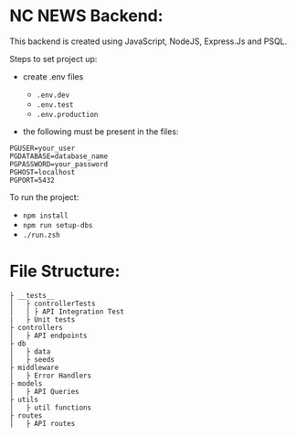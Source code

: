 # NC NEWS Backend:

This backend is created using JavaScript, NodeJS, Express.Js and PSQL.

Steps to set project up:

- create .env files
  - `.env.dev`
  - `.env.test`
  - `.env.production`

- the following must be present in the files:


```
PGUSER=your_user
PGDATABASE=database_name
PGPASSWORD=your_password
PGHOST=localhost
PGPORT=5432
```

To run the project:
- `npm install`
- `npm run setup-dbs`
- `./run.zsh`


# File Structure:

```
├ __tests__
│   ├ controllerTests
│   │ ├ API Integration Test
|   ├ Unit tests
├ controllers
│   ├ API endpoints
├ db
│   ├ data
│   ├ seeds
├ middleware
│   ├ Error Handlers
├ models
│   ├ API Queries
├ utils
│   ├ util functions
├ routes
│   ├ API routes
```
